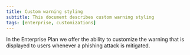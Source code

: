 ```yaml
---
title: Custom warning styling
subtitle: This document describes custom warning styling
tags: [enterprise, customizations]
---
```


In the Enterprise Plan we offer the ability to customize the warning that is displayed to users whenever a phishing attack is mitigated.
